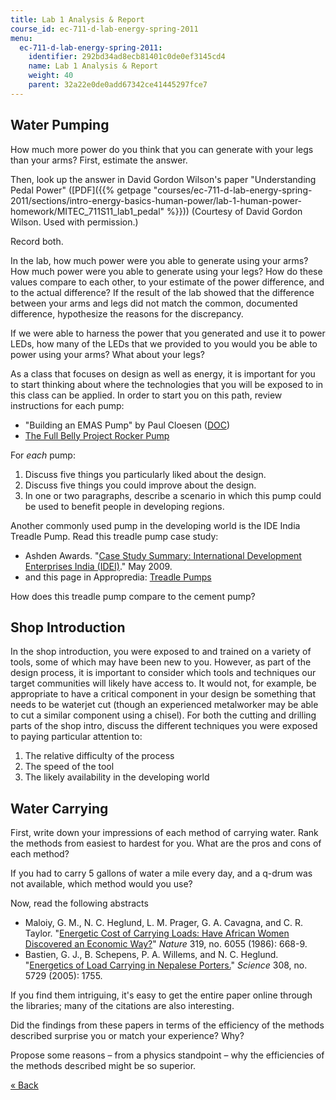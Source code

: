 ```yaml
---
title: Lab 1 Analysis & Report
course_id: ec-711-d-lab-energy-spring-2011
menu:
  ec-711-d-lab-energy-spring-2011:
    identifier: 292bd34ad8ecb81401c0de0ef3145cd4
    name: Lab 1 Analysis & Report
    weight: 40
    parent: 32a22e0de0add67342ce41445297fce7
---
```

Water Pumping
-------------

How much more power do you think that you can generate with your legs than your arms? First, estimate the answer.

Then, look up the answer in David Gordon Wilson's paper "Understanding Pedal Power" ([PDF]({{% getpage "courses/ec-711-d-lab-energy-spring-2011/sections/intro-energy-basics-human-power/lab-1-human-power-homework/MITEC_711S11_lab1_pedal" %}})) (Courtesy of David Gordon Wilson. Used with permission.)

Record both.

In the lab, how much power were you able to generate using your arms? How much power were you able to generate using your legs? How do these values compare to each other, to your estimate of the power difference, and to the actual difference? If the result of the lab showed that the difference between your arms and legs did not match the common, documented difference, hypothesize the reasons for the discrepancy.

If we were able to harness the power that you generated and use it to power LEDs, how many of the LEDs that we provided to you would you be able to power using your arms? What about your legs?

As a class that focuses on design as well as energy, it is important for you to start thinking about where the technologies that you will be exposed to in this class can be applied. In order to start you on this path, review instructions for each pump:

*   "Building an EMAS Pump" by Paul Cloesen ([DOC](http://paulcloesen.50webs.com/DocEMAS/Build-an-EMAS-pump.doc))
*   [The Full Belly Project Rocker Pump](https://www.thefullbellyproject.org/products-2)

For _each_ pump:

1.  Discuss five things you particularly liked about the design.
2.  Discuss five things you could improve about the design.
3.  In one or two paragraphs, describe a scenario in which this pump could be used to benefit people in developing regions.

Another commonly used pump in the developing world is the IDE India Treadle Pump. Read this treadle pump case study:

*   Ashden Awards. "[Case Study Summary: International Development Enterprises India (IDEI)](https://www.ashden.org/winners/international-development-enterprises-india-idei)." May 2009.
*   and this page in Appropredia: [Treadle Pumps](http://www.appropedia.org/Treadle_pumps)

How does this treadle pump compare to the cement pump?

Shop Introduction
-----------------

In the shop introduction, you were exposed to and trained on a variety of tools, some of which may have been new to you. However, as part of the design process, it is important to consider which tools and techniques our target communities will likely have access to. It would not, for example, be appropriate to have a critical component in your design be something that needs to be waterjet cut (though an experienced metalworker may be able to cut a similar component using a chisel). For both the cutting and drilling parts of the shop intro, discuss the different techniques you were exposed to paying particular attention to:

1.  The relative difficulty of the process
2.  The speed of the tool
3.  The likely availability in the developing world

Water Carrying
--------------

First, write down your impressions of each method of carrying water. Rank the methods from easiest to hardest for you. What are the pros and cons of each method?

If you had to carry 5 gallons of water a mile every day, and a q-drum was not available, which method would you use?

Now, read the following abstracts

*   Maloiy, G. M., N. C. Heglund, L. M. Prager, G. A. Cavagna, and C. R. Taylor. "[Energetic Cost of Carrying Loads: Have African Women Discovered an Economic Way?](http://www.ncbi.nlm.nih.gov/pubmed/3951538)" _Nature_ 319, no. 6055 (1986): 668-9.
*   Bastien, G. J., B. Schepens, P. A. Willems, and N. C. Heglund. "[Energetics of Load Carrying in Nepalese Porters.](http://www.ncbi.nlm.nih.gov/pubmed/15961662)" _Science_ 308, no. 5729 (2005): 1755.

If you find them intriguing, it's easy to get the entire paper online through the libraries; many of the citations are also interesting.

Did the findings from these papers in terms of the efficiency of the methods described surprise you or match your experience? Why?

Propose some reasons – from a physics standpoint – why the efficiencies of the methods described might be so superior.

[« Back](./resolveuid/b03952e4bdfcea4962271aeae1dedb3f)